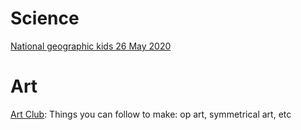 # Science
[National geographic kids 26 May 2020](https://email.nationalgeographic.com/H/2/v40000017253366c6b999ad16e966f4650/484d25b9-06df-49c6-a5da-b1e7ff70145a/HTML)

# Art
[Art Club](https://artclubioanna.wixsite.com/artclub): Things you can follow to make: op art, symmetrical art, etc
